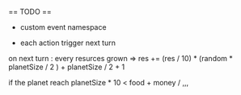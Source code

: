 == TODO ==

* custom event namespace

* each action trigger next turn

on next turn : every resurces grown => res += (res / 10) * (random * planetSize / 2 ) + planetSize / 2 + 1

if the planet reach planetSize * 10 < food + money / ,,,
